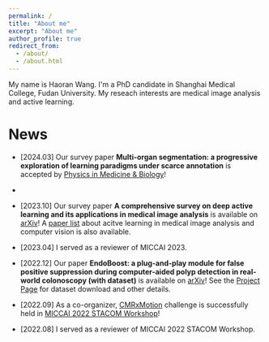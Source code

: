 ```yaml
---
permalink: /
title: "About me"
excerpt: "About me"
author_profile: true
redirect_from: 
  - /about/
  - /about.html
---
```


My name is Haoran Wang. I'm a PhD candidate in Shanghai Medical College, Fudan University. My reseach interests are medical image analysis and active learning.


News
======
- \[2024.03\] Our survey paper __Multi-organ segmentation: a progressive exploration of learning paradigms under scarce annotation__ is accepted by [Physics in Medicine & Biology](https://iopscience.iop.org/article/10.1088/1361-6560/ad33b5)! 
- 
- \[2023.10\] Our survey paper __A comprehensive survey on deep active learning and its applications in medical image analysis__ is available on [arXiv](https://arxiv.org/abs/2310.14230)! A [paper list](https://github.com/LightersWang/Awesome-Active-Learning-for-Medical-Image-Analysis) about acitve learning in medical image analysis and computer vision is also available.

- \[2023.04\] I served as a reviewer of MICCAI 2023. 

<!-- - \[Feb. 2023\] Our survey paper __Multi-organ segmentation: a progressive exploration of learning paradigms under scarce annotation__ is available on [arXiv](https://arxiv.org/abs/2302.03296)!  -->

- \[2022.12\] Our paper __EndoBoost: a plug-and-play module for false positive suppression during computer-aided polyp detection in real-world colonoscopy (with dataset)__ is available on [arXiv](https://arxiv.org/abs/2212.12204)! See the [Project Page](https://lighterswang.github.io/EndoBoost_FPPD13/) for dataset download and other details.

- \[2022.09\] As a co-organizer, [CMRxMotion](http://cmr.miccai.cloud/) challenge is successfully held in [MICCAI 2022 STACOM Workshop](https://stacom.github.io/stacom2022/)!

- \[2022.08\] I served as a reviewer of MICCAI 2022 STACOM Workshop.